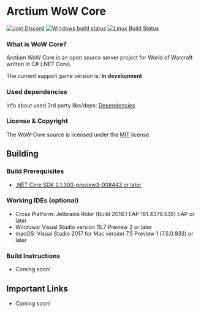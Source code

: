 # Arctium WoW Core

[![Join Discord](https://img.shields.io/badge/discord-join-7289DA.svg)](https://discord.gg/3wcx5rK) [![Windows build status](https://ci.appveyor.com/api/projects/status/aaoegmcmp5emmom4/branch/master?svg=true)](https://ci.appveyor.com/project/Fabi/project-wow/branch/master) [![Linux Build Status](https://travis-ci.org/Arctium-Emulation/WoW-Core.svg?branch=master)](https://travis-ci.org/Arctium-Emulation/WoW-Core)

### What is WoW Core?

Arctium WoW Core is an open source server project for World of Warcraft written in C# (.NET Core).

The current support game version is: **In development**

### Used dependencies
Info about used 3rd party libs/deps: [Dependencies](https://github.com/Arctium/WoW-Core/blob/master/deps/README.md)

### License & Copyright

The WoW-Core source is licensed under the [MIT](https://github.com/Arctium/WoW-Core/blob/master/LICENSE) license.

## Building

### Build Prerequisites
* [.NET Core SDK 2.1.300-preview3-008443 or later](https://github.com/dotnet/cli#installers-and-binaries)

### Working IDEs (optional)
* Cross Platform: Jetbrains Rider (Build 2018.1 EAP 181.4379.538) EAP or later
* Windows: Visual Studio version 15.7 Preview 2 or later
* macOS: Visual Studio 2017 for Mac version 7.5 Preview 1 (7.5.0.933) or later

### Build Instructions
* Coming soon!

## Important Links

- Coming soon!
